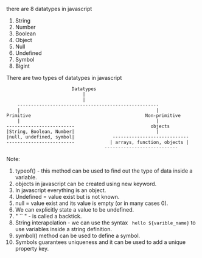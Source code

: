 
there are 8 datatypes in javascript 

1. String
2. Number
3. Boolean 
4. Object
5. Null
6. Undefined 
7. Symbol
8. Bigint

There are two types of datatypes in javascript 

							Datatypes 
								|
								|
		----------------------------------------------------
		|                                                  |
	Primitive                                          Non-primitive
		|                                                  |
	-------------------------                            objects
	|String, Boolean, Number|                              |
	|null, undefined, symbol|              ----------------------------
	-------------------------             | arrays, function, objects |
	                                    ---------------------------

Note: 
1. typeof() - this method can be used to find out the type of data inside a variable.
2. objects in javascript can be created using new keyword.
3. In javascript everything is an object.
4. Undefined = value exist but is not known.
5. null = value exist and its value is empty (or in many cases 0).
6. We can explicitly state a value to be undefined.
7. " `` " - is called a backtick.
8. String interapolation - we can use the syntax ` hello ${varible_name}` to use variables inside a string definition.
9. symbol() method can be used to define a symbol.
10. Symbols guarantees uniqueness and it can be used to add a unique property key.





